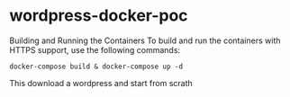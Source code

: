 # wordpress-docker-poc

Building and Running the Containers
To build and run the containers with HTTPS support, use the following commands:

`docker-compose build & docker-compose up -d`

This download a wordpress and start from scrath